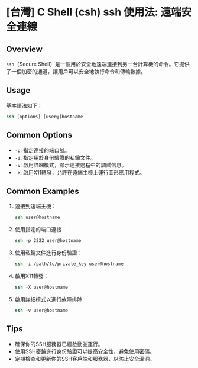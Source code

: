 # [台灣] C Shell (csh) ssh 使用法: 遠端安全連線

## Overview
`ssh`（Secure Shell）是一個用於安全地遠端連接到另一台計算機的命令。它提供了一個加密的通道，讓用戶可以安全地執行命令和傳輸數據。

## Usage
基本語法如下：
```csh
ssh [options] [user@]hostname
```

## Common Options
- `-p`: 指定連接的端口號。
- `-i`: 指定用於身份驗證的私鑰文件。
- `-v`: 啟用詳細模式，顯示連接過程中的調試信息。
- `-X`: 啟用X11轉發，允許在遠端主機上運行圖形應用程式。

## Common Examples
1. 連接到遠端主機：
   ```csh
   ssh user@hostname
   ```

2. 使用指定的端口連接：
   ```csh
   ssh -p 2222 user@hostname
   ```

3. 使用私鑰文件進行身份驗證：
   ```csh
   ssh -i /path/to/private_key user@hostname
   ```

4. 啟用X11轉發：
   ```csh
   ssh -X user@hostname
   ```

5. 啟用詳細模式以進行故障排除：
   ```csh
   ssh -v user@hostname
   ```

## Tips
- 確保你的SSH服務器已經啟動並運行。
- 使用SSH密鑰進行身份驗證可以提高安全性，避免使用密碼。
- 定期檢查和更新你的SSH客戶端和服務器，以防止安全漏洞。